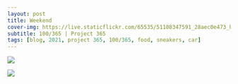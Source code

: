 ```yaml
---
layout: post
title: Weekend
cover-img: https://live.staticflickr.com/65535/51108347591_28aec0e473_h.jpg
subtitle: 100/365 | Project 365
tags: [blog, 2021, project 365, 100/365, food, sneakers, car]
---
```

<style>
  .intro-header.big-img {
    background-position:center 
  }
</style>
<p class="post-img-wrap">
  <img src="https://live.staticflickr.com/65535/51107773617_bd5a027339_h.jpg">
</p>
<p class="post-img-wrap">
  <img src="https://live.staticflickr.com/65535/51108347451_331a104408_h.jpg">
</p>
